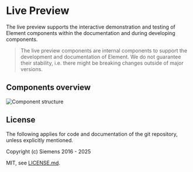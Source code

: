 # Live Preview

The live preview supports the interactive demonstration and testing
of Element components within the documentation and during developing
components.

> The live preview components are internal components to support the development
> and documentation of Element. We do not guarantee their stability, i.e. there
> might be breaking changes outside of major versions.

## Components overview

![Component structure](https://github.com/siemens/element/blob/main/projects/live-preview/docs/live-preview-components-structure.drawio.png)

## License

The following applies for code and documentation of the git repository,
unless explicitly mentioned.

Copyright (c) Siemens 2016 - 2025

MIT, see [LICENSE.md](https://github.com/siemens/element/blob/main/LICENSE.md).
